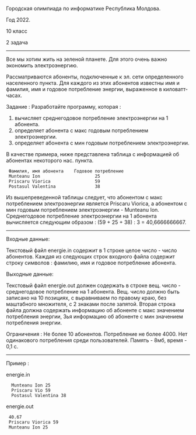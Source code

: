 Городская олимпиада по информатике Республика Молдова.

Год 2022.

10 класс

2 задача

_____________________________________________________________________________________________________________________________

  Все мы хотим жить на зеленой планете. Для этого очень важно экономить электроэнергию.
  
  Рассматриваются абоненты, подключенные к эл. сети определенного населенного пункта. Для каждого из этих абонентов известны имя и фамилия, имя и годовое потребление энергии,
  выраженное в киловатт-часах.
  
  Задание :
  Разработайте программу, которая :
  1) вычисляет среднегодовое потребление электроэнергии на 1 абонента.
  2) определяет абонента с макс годовым потреблением электроэнергии.
  3) определяет абонента с мин годовым потреблением электроэнергии.
  
  В качестве примера, ниже представлена таблица с информацией об абонентах некоторого нас. пункта.
  
     Фамилия, имя абонента    Годовое потребление
     Munteanu Ion                     25
     Priscaru Vioriсa                 59
     Postasul Valentina               38
     
  Из вышепреведенной таблицы следует, что абонентом с макс потреблением электроэнергии является Priscaru Vioriса, а абонентом с  мин годовым потреблением электроэнергии - Munteanu Ion.
  Среднегодовое потребление электроэнергии на 1 абонента вычисляется следующим образом : (59 + 25 + 38) : 3 = 40,6666666667.
  
  ______________________________________________________________________________________________________________
  
  Входные данные:
  
   Текстовый файл energie.in содержит в 1 строке целое число - число абонентов. Каждая из следующих строк входного файла содержит строку символов : фамилию, имя и годовое
    потребление абонента.
    
  Выходные данные:
  
   Текстовый файл energie.out  должен содержать в  строке вещ. число - среднегодовое потребление на 1 абонента. Вещ. число должно быть записано на 10 позициях, с выравниваем по 
    правому краю, без маштабного множителя, с 2 знаками после запятой.
    Вторая строка файла должна содержать информацию об абоненте с макс значением потребления энергии, 3ья информацию об абоненте с мин значением потребления энергии.
    
  Ограничения : Не более 10 абонентов. Потребление не более 4000. Нет одинакового потребления среди пользователей. Память - 8мб, время - 0,1 с.
  
  _________________________________________________________________________________________________________________
  
  Пример : 
  
  energie.in
  
      Munteanu Ion 25
      Priscaru Vio 59
      Postasul Valentina 38
      
   energie.out
   
     40.67
     Priscaru Viorica 59
     Munteanu Ion 25
